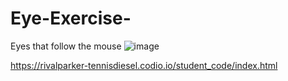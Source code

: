 # Eye-Exercise-
Eyes that follow the mouse 
![image](https://github.com/mhsimkus/Eye-Exercise-/assets/150747745/72954571-528c-4923-a8da-cd42c84fb616)

https://rivalparker-tennisdiesel.codio.io/student_code/index.html
